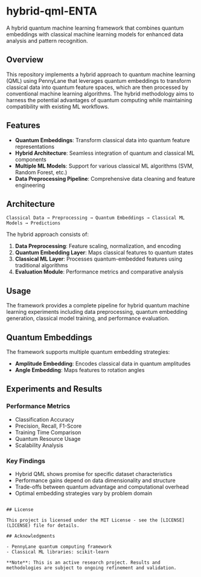 # hybrid-qml-ENTA

A hybrid quantum machine learning framework that combines quantum embeddings with classical machine learning models for enhanced data analysis and pattern recognition.

## Overview

This repository implements a hybrid approach to quantum machine learning (QML) using PennyLane that leverages quantum embeddings to transform classical data into quantum feature spaces, which are then processed by conventional machine learning algorithms. The hybrid methodology aims to harness the potential advantages of quantum computing while maintaining compatibility with existing ML workflows.

## Features

- **Quantum Embeddings**: Transform classical data into quantum feature representations
- **Hybrid Architecture**: Seamless integration of quantum and classical ML components
- **Multiple ML Models**: Support for various classical ML algorithms (SVM, Random Forest, etc.)
- **Data Preprocessing Pipeline**: Comprehensive data cleaning and feature engineering

## Architecture

```
Classical Data → Preprocessing → Quantum Embeddings → Classical ML Models → Predictions
```

The hybrid approach consists of:
1. **Data Preprocessing**: Feature scaling, normalization, and encoding
2. **Quantum Embedding Layer**: Maps classical features to quantum states
3. **Classical ML Layer**: Processes quantum-embedded features using traditional algorithms
4. **Evaluation Module**: Performance metrics and comparative analysis

## Usage

The framework provides a complete pipeline for hybrid quantum machine learning experiments including data preprocessing, quantum embedding generation, classical model training, and performance evaluation.

## Quantum Embeddings

The framework supports multiple quantum embedding strategies:

- **Amplitude Embedding**: Encodes classical data in quantum amplitudes
- **Angle Embedding**: Maps features to rotation angles

## Experiments and Results

### Performance Metrics

- Classification Accuracy
- Precision, Recall, F1-Score
- Training Time Comparison
- Quantum Resource Usage
- Scalability Analysis

### Key Findings

- Hybrid QML shows promise for specific dataset characteristics
- Performance gains depend on data dimensionality and structure
- Trade-offs between quantum advantage and computational overhead
- Optimal embedding strategies vary by problem domain

```

## License

This project is licensed under the MIT License - see the [LICENSE](LICENSE) file for details.

## Acknowledgments

- PennyLane quantum computing framework
- Classical ML libraries: scikit-learn

**Note**: This is an active research project. Results and methodologies are subject to ongoing refinement and validation.
